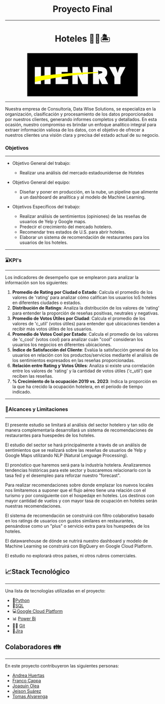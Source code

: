 <h1 align='center'>
 <b>Proyecto  Final</b>
</h1>


***
<h1 align='center'>
<b>Hoteles 🏨🥂🏝</b>
</h1>

<p align="center">
  <img src="Image/logo.png" />
</p>

***
Nuestra empresa de Consultoría, Data Wise Solutions, se especializa en la organización, clasificación y procesamiento de los datos proporcionados por nuestros clientes, generando informes completos y detallados. En esta ocasión, nuestro compromiso es brindar un enfoque analítico integral para extraer información valiosa de los datos, con el objetivo de ofrecer a nuestros clientes una visión clara y precisa del estado actual de su negocio.

### **Objetivos**
***
- Objetivo General del trabajo:
    - Realizar una análisis del mercado estadounidense de Hoteles
       
- Objetivo General del equipo:
    - Diseñar y poner en producción, en la nube, un pipeline que alimente a un dashboard de analítica y al modelo de Machine Learning.

- Objetivos Específicos del trabajo:
    - Realizar análisis de sentimientos (opiniones) de las reseñas de usuarios de Yelp y Google maps.
    - Predecir el crecimiento del mercado hotelero.
    - Recomendar tres estados de U.S. para abrir hoteles.
    - Elaborar un sistema de recomendación de restaurantes para los usuarios de los hoteles.
  
***
### ⌛KPI's
***
Los indicadores de desempeño que se emplearon para analizar la información son los siguientes:

1. **Promedio de Rating por Ciudad o Estado**:
Calcula el promedio de los valores de 'rating' para analizar cómo califican los usuarios loS hoteles en diferentes ciudades o estados.
2. **Distribución de Ratings**: Analiza la distribución de los valores de 'rating' para entender la proporción de reseñas positivas, neutrales y negativas.
3.	**Promedio de Votos Útiles por Ciudad**: Calcula el promedio de los valores de 'c_util' (votos útiles) para entender qué ubicaciones tienden a recibir más votos útiles de los usuarios.
4.	**Promedio de Votos Cool por Estado**: Calcula el promedio de los valores de 'c_cool' (votos cool) para analizar cuán "cool" consideran los usuarios los negocios en diferentes ubicaciones.
5.	**Índice de Satisfacción del Cliente**: Evalúa la satisfacción general de los usuarios en relación con los productos/servicios mediante el análisis de los sentimientos expresados en las reseñas proporcionadas.
6.	**Relación entre Rating y Votos Útiles**: Analiza si existe una correlación entre los valores de 'rating' y la cantidad de votos útiles ('c_util') que reciben las reseñas.
7.	**% Crecimiento de la ocupación 2019 vs. 2023**: Indica la proporción en la que ha crecido la ocupación hotelera, en el periodo de tiempo indicado. 


***
### **👀Alcances y Limitaciones**
***
El presente estudio se limitará al análisis del sector hotelero y tan sólo de manera complementaría desarrollará un sistema de recomendaciones de restaurantes para huespedes de los hoteles.

El estudio del sector se hará principalmente a través de un análisis de sentimientos que se realizará sobre las reseñas de usuarios de Yelp y Google Maps utilizando NLP (Natural Lenguage Processing).

El pronóstico que haremos será para la industria hotelera. Analizaremos tendencias históricas para este sector y buscaremos relacionarlo con la tasa fed y el desempleo para reforzar nuestro "forecast".

Para realizar recomendaciones sobre donde emplazar los nuevos locales nos limitaremos a suponer que el flujo aéreo tiene una relación con el turismo y por consiguiente con el hospedaje en hoteles. Los destinos con mayor cantidad de vuelos y con mayor tasa de ocupación en hoteles serán nuestras recomendaciones.

El sistema de recomendación se construirá con filtro colaborativo basado en los ratings de usuarios con gustos similares en restaurantes, pensándose como un "plus" o servicio extra para los huespedes de los hoteles.

El datawarehouse de dónde se nutrirá nuestro dashboard y modelo de Machine Learning se construirá con BigQuery en Google Cloud Platform.

El estudio no explorará otros países, ni otros rubros comerciales.



## **📈Stack Tecnológico**
***
Una lista de tecnologías utilizadas en el proyecto:

* 🐍[Python](https://docs.python.org/3/)
* 🐬[SQL](https://cloud.google.com/sql-server?hl=es)
* 💻[Google Cloud Platform](https://console.cloud.google.com/welcome?hl=es)
* 📊 [Power Bi](https://powerbi.microsoft.com/es-es/)
* 🐱‍💻 [Git](https://github.com/)
* 📜[Jira](https://id.atlassian.com/logout?continue=https%3A%2F%2Fplanealab.atlassian.net)


## **Colaboradores 👪**
***
En este proyecto contribuyeron las siguientes personas: 

* [Andrea Huertas](https://www.linkedin.com/in/luz-andrea-huertas-guerrero-30bb7a237/)
* [Franco Cappa](https://www.linkedin.com/in/abelfrancoccapa/)
* [Joaquin Olea](https://www.linkedin.com/in/joaqu%C3%ADn-olea-ibarra-895aa413a/)
* [Jeison Suárez](https://www.linkedin.com/in/jeison-su%C3%A1rez-bbb753266/) 
* [Tomas Alvarenga](https://www.linkedin.com/in/tomas-agostino-alvarenga-4a7a80265/)
